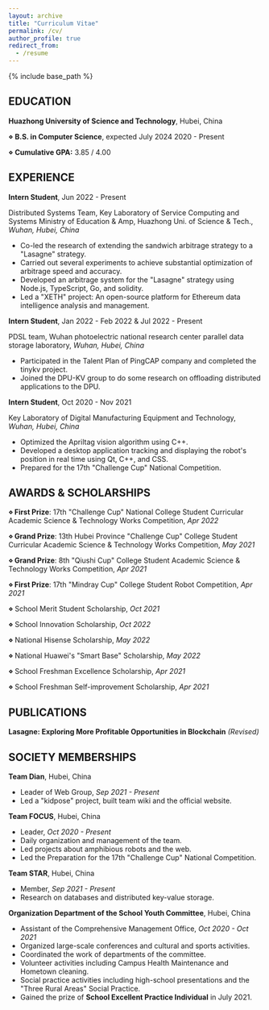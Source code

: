 ```yaml
---
layout: archive
title: "Curriculum Vitae"
permalink: /cv/
author_profile: true
redirect_from:
  - /resume
---
```

{% include base_path %}

## EDUCATION

**Huazhong University of Science and Technology**, Hubei, China

**⋄**  **B.S. in Computer Science**, expected July 2024 2020 - Present

**⋄**  **Cumulative GPA:** 3.85 / 4.00

## EXPERIENCE

**Intern Student**,  Jun 2022 - Present

Distributed Systems Team, Key Laboratory of Service Computing and Systems Ministry of Education & Amp, Huazhong Uni. of Science & Tech., *Wuhan, Hubei, China*

- Co-led the research of extending the sandwich arbitrage strategy to a "Lasagne" strategy.
- Carried out several experiments to achieve substantial optimization of arbitrage speed and accuracy.
- Developed an arbitrage system for the "Lasagne" strategy using Node.js, TypeScript, Go, and solidity.
- Led a "XETH" project: An open-source platform for Ethereum data intelligence analysis and management.

**Intern Student**,  Jan 2022 - Feb 2022 & Jul 2022 - Present

PDSL team, Wuhan photoelectric national research center parallel data storage laboratory, *Wuhan, Hubei, China*

- Participated in the Talent Plan of PingCAP company and completed the tinykv project.
- Joined the DPU-KV group to do some research on offloading distributed applications to the DPU.

**Intern Student**,  Oct 2020 - Nov 2021

Key Laboratory of Digital Manufacturing Equipment and Technology, *Wuhan, Hubei, China*

- Optimized the Apriltag vision algorithm using C++.
- Developed a desktop application tracking and displaying the robot's position in real time using Qt, C++, and CSS.
- Prepared for the 17th "Challenge Cup" National Competition.

## AWARDS & SCHOLARSHIPS

**⋄  First Prize**: 17th "Challenge Cup" National College Student Curricular Academic Science & Technology Works Competition, *Apr 2022*

**⋄  Grand Prize**: 13th Hubei Province "Challenge Cup" College Student Curricular Academic Science & Technology Works Competition, *May 2021*

**⋄  Grand Prize**: 8th "Qiushi Cup" College Student Academic Science & Technology Works Competition, *Apr 2021*

**⋄  First Prize**: 17th "Mindray Cup" College Student Robot Competition, *Apr 2021*

**⋄**  School Merit Student Scholarship, *Oct 2021*

**⋄**  School Innovation Scholarship, *Oct 2022*

**⋄**  National Hisense Scholarship, *May 2022*

**⋄**  National Huawei's "Smart Base" Scholarship, *May 2022*

**⋄**  School Freshman Excellence Scholarship, *Apr 2021*

**⋄**  School Freshman Self-improvement Scholarship, *Apr 2021*

## PUBLICATIONS

**Lasagne: Exploring More Profitable Opportunities in Blockchain** *(Revised)*

## SOCIETY MEMBERSHIPS

**Team Dian**, Hubei, China

- Leader of Web Group, *Sep 2021 - Present*
- Led a "kidpose" project, built team wiki and the official website.

**Team FOCUS**, Hubei, China

- Leader, *Oct 2020 - Present*
- Daily organization and management of the team.
- Led projects about amphibious robots and the web.
- Led the Preparation for the 17th "Challenge Cup" National Competition.

**Team STAR**, Hubei, China

- Member, *Sep 2021 - Present*
- Research on databases and distributed key-value storage.

**Organization Department of the School Youth Committee**, Hubei, China

- Assistant of the Comprehensive Management Office, *Oct 2020 - Oct 2021*
- Organized large-scale conferences and cultural and sports activities.
- Coordinated the work of departments of the committee.
- Volunteer activities including Campus Health Maintenance and Hometown cleaning.
- Social practice activities including high-school presentations and the "Three Rural Areas" Social Practice.
- Gained the prize of **School Excellent Practice Individual** in July 2021.
